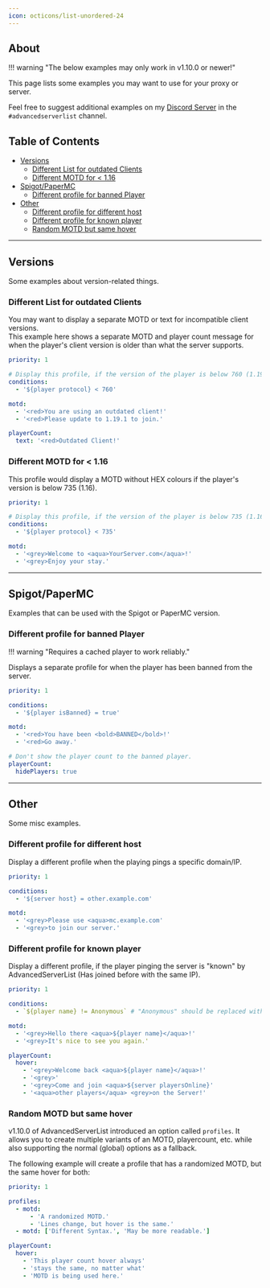 ```yaml
---
icon: octicons/list-unordered-24
---
```


## About

!!! warning "The below examples may only work in v1.10.0 or newer!"

This page lists some examples you may want to use for your proxy or server.

Feel free to suggest additional examples on my [Discord Server](https://discord.gg/6dazXp6) in the `#advancedserverlist` channel.

## Table of Contents

- [Versions](#versions)
    - [Different List for outdated Clients](#different-list-for-outdated-clients)
    - [Different MOTD for < 1.16](#different-motd-for-116)
- [Spigot/PaperMC](#spigotpapermc)
    - [Different profile for banned Player](#different-profile-for-banned-player)
- [Other](#other)
    - [Different profile for different host](#different-profile-for-different-host)
    - [Different profile for known player](#different-profile-for-known-player)
    - [Random MOTD but same hover](#random-motd-but-same-hover)

----
## Versions

Some examples about version-related things.

### Different List for outdated Clients

You may want to display a separate MOTD or text for incompatible client versions.  
This example here shows a separate MOTD and player count message for when the player's client version is older than what the server supports.

```yaml title="outdated-client.yml"
priority: 1

# Display this profile, if the version of the player is below 760 (1.19.1)
conditions:
  - '${player protocol} < 760'

motd:
  - '<red>You are using an outdated client!'
  - '<red>Please update to 1.19.1 to join.'

playerCount:
  text: '<red>Outdated Client!'
```

### Different MOTD for < 1.16

This profile would display a MOTD without HEX colours if the player's version is below 735 (1.16).

```yaml title="pre-1_16.yml"
priority: 1

# Display this profile, if the version of the player is below 735 (1.16)
conditions:
  - '${player protocol} < 735'

motd:
  - '<grey>Welcome to <aqua>YourServer.com</aqua>!'
  - '<grey>Enjoy your stay.'
```

----
## Spigot/PaperMC

Examples that can be used with the Spigot or PaperMC version.

### Different profile for banned Player

!!! warning "Requires a cached player to work reliably."

Displays a separate profile for when the player has been banned from the server.

```yaml title="banned.yml"
priority: 1

conditions:
  - '${player isBanned} = true'

motd:
  - '<red>You have been <bold>BANNED</bold>!'
  - '<red>Go away.'

# Don't show the player count to the banned player.
playerCount:
  hidePlayers: true
```

----
## Other

Some misc examples.

### Different profile for different host

Display a different profile when the playing pings a specific domain/IP.

```yaml title="specific-host.yml"
priority: 1

conditions:
  - '${server host} = other.example.com'

motd:
  - '<grey>Please use <aqua>mc.example.com'
  - '<grey>to join our server.'
```

### Different profile for known player

Display a different profile, if the player pinging the server is "known" by AdvancedServerList (Has joined before with the same IP).

```yaml title="personalized.yml"
priority: 1

conditions:
  - `${player name} != Anonymous` # "Anonymous" should be replaced with whatever you use in 'unknown_player'

motd:
  - '<grey>Hello there <aqua>${player name}</aqua>!'
  - '<grey>It's nice to see you again.'

playerCount:
  hover:
    - '<grey>Welcome back <aqua>${player name}</aqua>!'
    - '<grey>'
    - '<grey>Come and join <aqua>${server playersOnline}'
    - '<aqua>other players</aqua> <grey>on the Server!'
```

### Random MOTD but same hover

v1.10.0 of AdvancedServerList introduced an option called `profiles`. It allows you to create multiple variants of an MOTD, playercount, etc. while also supporting the normal (global) options as a fallback.

The following example will create a profile that has a randomized MOTD, but the same hover for both:

```yaml title="random-motd.yml"
priority: 1

profiles:
  - motd:
      - 'A randomized MOTD.'
      - 'Lines change, but hover is the same.'
  - motd: ['Different Syntax.', 'May be more readable.']

playerCount:
  hover:
    - 'This player count hover always'
    - 'stays the same, no matter what'
    - 'MOTD is being used here.'
```
